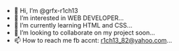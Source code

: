 - 👋 Hi, I’m @grfx-r1ch13
- 👀 I’m interested in WEB DEVELOPER...
- 🌱 I’m currently learning HTML and CSS...
- 💞️ I’m looking to collaborate on my project soon...
- 📫 How to reach me fb accnt: r1ch13_82@yahoo.com...

<!---
grfx-r1ch13/grfx-r1ch13 is a ✨ special ✨ repository because its `README.md` (this file) appears on your GitHub profile.
You can click the Preview link to take a look at your changes.
--->
